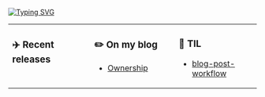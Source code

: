 <!-- typing svg starts -->
[![Typing SVG](https://readme-typing-svg.demolab.com?font=Fira+Code&pause=1000&width=435&lines=perseverance+prevails)](https://git.io/typing-svg)
<!-- typing svg ends -->


<table width="100%"><tr width="100%"><td valign="top" width="33%">

### ✈️ Recent releases
<!-- recent_releases starts -->

<!-- recent_releases ends -->

</td><td valign="top" width="34%">

### ✏️ On my blog
<!-- BLOG-POST-LIST:START -->
- [Ownership](https://dev.to/xavier2code/ownership-3o31)
<!-- BLOG-POST-LIST:END -->

</td><td valign="top" width="33%">

### 📡 TIL
<!-- tils starts -->
- [blog-post-workflow](https://github.com/gautamkrishnar/blog-post-workflow)

<!-- tils ends -->

</td></tr></table>

<br/>
<!--START_SECTION:waka-->
<!--END_SECTION:waka-->
